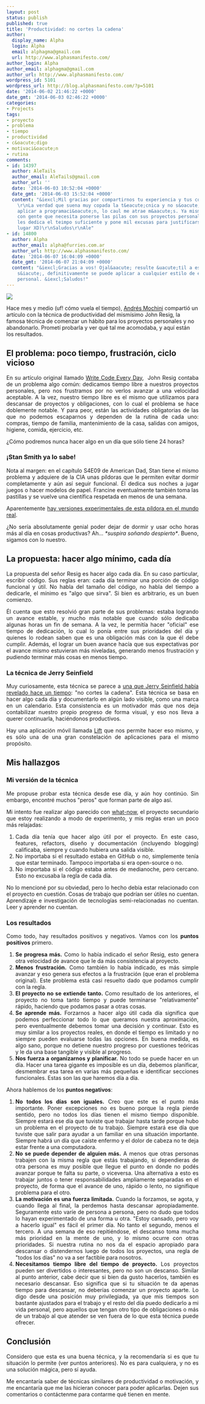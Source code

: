 ```yaml
---
layout: post
status: publish
published: true
title: 'Productividad: no cortes la cadena'
author:
  display_name: Alpha
  login: Alpha
  email: alphagma@gmail.com
  url: http://www.alphasmanifesto.com/
author_login: Alpha
author_email: alphagma@gmail.com
author_url: http://www.alphasmanifesto.com/
wordpress_id: 5101
wordpress_url: http://blog.alphasmanifesto.com/?p=5101
date: '2014-06-02 21:46:22 +0000'
date_gmt: '2014-06-03 02:46:22 +0000'
categories:
- Projects
tags:
- proyecto
- problema
- tiempo
- productividad
- c&oacute;digo
- motivaci&oacute;n
- rutina
comments:
- id: 14397
  author: AleTails
  author_email: AleTails@gmail.com
  author_url: ''
  date: '2014-06-03 10:52:04 +0000'
  date_gmt: '2014-06-03 15:52:04 +0000'
  content: "&iexcl;Mil gracias por compartirnos tu experiencia y tus concluciones!
    \r\nLa verdad que suena muy copada la t&eacute;cnica y no s&oacute;lo se puede
    aplicar a programaci&oacute;n, lo caul me atrae m&aacute;s. Ya mismo estoy compartiendo
    con gente que necesita ponerse las pilas con sus proyectos personales pero no
    les dedica el teimpo suficiente y pone mil excusas para justificarse (Yo en primer
    lugar XD)\r\nSaludos\r\nAle"
- id: 14800
  author: Alpha
  author_email: alpha@furries.com.ar
  author_url: http://www.alphasmanifesto.com/
  date: '2014-06-07 16:04:09 +0000'
  date_gmt: '2014-06-07 21:04:09 +0000'
  content: "&iexcl;Gracias a vos! Ojal&aacute; resulte &uacute;til a esa gente, y
    s&iacute;, definitivamente se puede aplicar a cualquier estilo de emprendimiento
    personal. &iexcl;Saludos!"
---
```


![](/assets/Calendar_marked.png)

<p>Hace mes y medio (uf! c&oacute;mo vuela el tiempo), <a href="https://github.com/andresmoschini">Andr&eacute;s Mochini</a>&nbsp;comparti&oacute; un art&iacute;culo con la t&eacute;cnica de productividad del mism&iacute;simo John Resig, la famosa t&eacute;cnica de comenzar un h&aacute;bito para los proyectos personales y no abandonarlo. Promet&iacute; probarla y ver qu&eacute; tal me acomodaba, y aqu&iacute; est&aacute;n los resultados.</p>
<p><!--more--></p>
<h2>El problema: poco tiempo, frustraci&oacute;n, ciclo vicioso</h2>
<p style="text-align: justify;">En su art&iacute;culo original llamado <a href="http://ejohn.org/blog/write-code-every-day/">Write Code Every Day</a>, &nbsp;John Resig contaba de un problema algo com&uacute;n: dedicamos tiempo libre a nuestros proyectos personales, pero nos frustramos por no verlos avanzar a una velocidad aceptable. A la vez, nuestro tiempo libre es el mismo que utilizamos para descansar de proyectos y obligaciones, con lo cual el problema se hace doblemente notable. Y para peor, est&aacute;n las actividades obligatorias de las que no podemos escaparnos y&nbsp;dependen de la rutina de cada uno: compras, tiempo de familia, mantenimiento de la casa, salidas con amigos, higiene, comida, ejercicio, etc.</p>
<p style="text-align: justify;">&iquest;C&oacute;mo podremos nunca hacer algo en un d&iacute;a que s&oacute;lo tiene 24 horas?</p>
<h3 style="text-align: justify;">&iexcl;Stan Smith ya lo sabe!</h3>
<p style="text-align: justify;">Nota al margen: en el cap&iacute;tulo S4E09 de American Dad, Stan tiene el mismo problema y adquiere de la CIA unas p&iacute;ldoras que le permiten evitar dormir completamente y a&uacute;n as&iacute; seguir funcional. &Eacute;l dedica sus noches a jugar juegos o hacer modelos de papel. Francine eventualmente tambi&eacute;n toma las pastillas y se vuelve una cient&iacute;fica respetada en menos de una semana.</p>
<p style="text-align: justify;">Aparentemente <a href="http://abcnews.go.com/GMA/DrJohnson/story?id=128275">hay versiones experimentales de esta p&iacute;ldora en el mundo real</a>.</p>
<p style="text-align: justify;">&iquest;No ser&iacute;a absolutamente genial poder dejar de dormir y usar ocho horas m&aacute;s al d&iacute;a en cosas productivas? Ah... <em>*suspira so&ntilde;ando despierto*</em>. Bueno, sigamos con lo nuestro.</p>
<h2>La propuesta: hacer algo m&iacute;nimo, cada d&iacute;a</h2>
<p style="text-align: justify;">La propuesta del se&ntilde;or Resig es hacer algo cada d&iacute;a. En su caso particular, escribir c&oacute;digo. Sus reglas eran: cada d&iacute;a terminar una porci&oacute;n de c&oacute;digo funcional&nbsp;y&nbsp;&uacute;til. No habla del tama&ntilde;o del c&oacute;digo, no habla del tiempo a dedicarle, el m&iacute;nimo es "algo que sirva". Si bien es arbitrario, es un buen comienzo.</p>
<p style="text-align: justify;">&Eacute;l cuenta que esto resolvi&oacute; gran parte de sus problemas: estaba logrando un avance estable, y mucho m&aacute;s notable que cuando s&oacute;lo dedicaba algunas horas un fin de semana. A la vez, le permit&iacute;a hacer "oficial" ese tiempo de dedicaci&oacute;n, lo cual lo pon&iacute;a entre sus prioridades del d&iacute;a y quienes lo rodean saben que es una obligaci&oacute;n m&aacute;s con la que &eacute;l debe cumplir. Adem&aacute;s, el lograr un buen avance hac&iacute;a que sus expectativas por el avance mismo estuvieran m&aacute;s niveladas, generando menos frustraci&oacute;n y pudiendo terminar m&aacute;s cosas en menos tiempo.</p>
<h3>La t&eacute;cnica de Jerry Seinfield</h3>
<p style="text-align: justify;">Muy curiosamente, esta t&eacute;cnica se parece a <a href="http://lifehacker.com/281626/jerry-seinfelds-productivity-secret">una que Jerry Seinfield hab&iacute;a revelado hace un tiempo</a>: "no cortes la cadena". Esta t&eacute;cnica se basa en hacer algo cada d&iacute;a y documentarlo en alg&uacute;n lado visible, como una marca en un calendario. Esta consistencia es un motivador m&aacute;s&nbsp;que nos deja contabilizar&nbsp;nuestro propio progreso de forma visual, y eso nos lleva a querer continuarla, haci&eacute;ndonos productivos.</p>
<p style="text-align: justify;">Hay una aplicaci&oacute;n m&oacute;vil&nbsp;llamada <a href="https://lift.do/">Lift</a> que nos permite hacer eso mismo, y es s&oacute;lo una de una gran constelaci&oacute;n de aplicaciones para el mismo prop&oacute;sito.</p>
<h2>Mis&nbsp;hallazgos</h2>
<h3>Mi versi&oacute;n de la t&eacute;cnica</h3>
<p style="text-align: justify;">Me propuse probar esta t&eacute;cnica desde ese d&iacute;a, y a&uacute;n hoy contin&uacute;o. Sin embargo, encontr&eacute; muchos "peros" que forman parte de algo as&iacute;.</p>
<p style="text-align: justify;">Mi intento&nbsp;fue realizar algo parecido con <a href="https://blog.alphasmanifesto.com/tag/what-now/">what-now</a>, el proyecto secundario que estoy realizando a modo de experimento, y mis reglas eran un poco m&aacute;s relajadas:</p>
<ol style="text-align: justify;">
<li>Cada d&iacute;a ten&iacute;a que hacer algo &uacute;til por el proyecto. En este caso, features, refactors, dise&ntilde;o y documentaci&oacute;n (incluyendo blogging) calificaba, siempre y cuando hubiera una salida visible.</li>
<li>No importaba si el resultado estaba en GitHub o no, simplemente ten&iacute;a que estar terminado. Tampoco importaba si era open-source o no.</li>
<li>No importaba si el c&oacute;digo estaba antes de medianoche, pero cercano. Esto no excusaba la regla de cada d&iacute;a.</li>
</ol>
<p style="text-align: justify;">No lo mencion&eacute; por su obviedad, pero lo hecho deb&iacute;a estar relacionado con el proyecto en cuesti&oacute;n. Cosas de trabajo que podr&iacute;an ser &uacute;tiles no cuentan. Aprendizaje e investigaci&oacute;n de tecnolog&iacute;as semi-relacionadas no cuentan. Leer y aprender no cuentan.</p>
<h3>Los resultados</h3>
<p style="text-align: justify;">Como todo, hay resultados positivos y negativos. Vamos con los <strong>puntos positivos</strong> primero.</p>
<ol style="text-align: justify;">
<li><strong>Se progresa m&aacute;s.</strong>&nbsp;Como lo hab&iacute;a indicado el se&ntilde;or Resig, esto genera otra velocidad de avance que le da m&aacute;s consistencia al proyecto.</li>
<li><strong>Menos frustraci&oacute;n.</strong> Como tambi&eacute;n lo hab&iacute;a indicado, es m&aacute;s simple avanzar y eso genera sus efectos a la frustraci&oacute;n (que eran el problema original). Este problema est&aacute; casi resuelto dado que podamos cumplir con la regla.</li>
<li><strong>El proyecto no se extiende tanto.</strong> Como resultado de los anteriores, el proyecto no toma tanto tiempo y puede terminarse "relativamente" r&aacute;pido, haciendo que podamos pasar a otras cosas.</li>
<li><strong>Se aprende m&aacute;s.</strong> Forzarnos a hacer algo &uacute;til cada d&iacute;a significa que podemos perfeccionar todo lo que queramos nuestra aproximaci&oacute;n, pero eventualmente debemos tomar una decisi&oacute;n y continuar. Esto es muy similar a los proyectos reales, en donde el tiempo es limitado y no siempre pueden evaluarse todas las opciones. En buena medida, es algo sano, porque no detiene nuestro progreso por cuestiones te&oacute;ricas y le da una base tangible y visible al progreso.</li>
<li><strong>Nos fuerza a organizarnos y planificar.</strong>&nbsp;No todo se puede hacer en un d&iacute;a. Hacer una tarea gigante es imposible es un d&iacute;a, debemos planificar, desmembrar esa tarea en varias m&aacute;s peque&ntilde;as e identificar secciones funcionales. Estas son las que haremos d&iacute;a a d&iacute;a.</li>
</ol>
<p style="text-align: justify;">Ahora hablemos de los <strong>puntos negativos</strong>:</p>
<ol>
<li style="text-align: justify;"><strong>No todos los d&iacute;as son iguales.</strong> Creo que este es el punto m&aacute;s importante. Poner excepciones no es bueno porque la regla pierde sentido, pero no todos los d&iacute;as tienen el mismo tiempo disponible. Siempre estar&aacute; ese d&iacute;a que tuviste que trabajar hasta tarde porque hubo un problema en el proyecto de tu trabajo. Siempre estar&aacute; ese d&iacute;a que tuviste que salir para ayudar a un familiar en una situaci&oacute;n importante. Siempre habr&aacute; un d&iacute;a que ca&iacute;ste enfermo y el dolor de cabeza no te deja estar frente a una computadora.</li>
<li style="text-align: justify;"><strong>No se puede depender de alguien m&aacute;s.</strong>&nbsp;A menos que otras personas trabajen con la misma regla que est&aacute;s trabajando, si dependieras de otra persona es muy posible que llegue el punto en donde no pod&eacute;s avanzar porque te falta su parte, o viceversa. Una alternativa a esto es trabajar juntos o tener responsabilidades ampliamente separadas en el proyecto, de forma que el avance de uno, r&aacute;pido o lento, no signifique problema para el otro.</li>
<li style="text-align: justify;"><strong>La motivaci&oacute;n es una fuerza limitada.</strong>&nbsp;Cuando la forzamos, se agota, y cuando llega al final, la perdemos hasta descansar apropiadamente. Seguramente esto var&iacute;e de persona a persona, pero no dudo que todos lo hayan experimentado de una forma u otra. "Estoy cansado, pero voy a hacerlo igual" es f&aacute;cil el primer d&iacute;a. No tanto el segundo, menos el tercero. A una semana de eso repiti&eacute;ndose, el descanso toma mucha m&aacute;s prioridad en la mente de uno, y lo mismo ocurre con otras prioridades. Si nuestra rutina no nos da el espacio apropiado para descansar o distendernos luego de todos los proyectos, una regla de "todos los d&iacute;as" no va a ser factible para nosotros.</li>
<li style="text-align: justify;"><strong>Necesitamos tiempo libre del tiempo de proyecto.</strong>&nbsp;Los proyectos pueden ser divertidos o interesantes, pero no son un descanso. Similar al punto anterior, cabe decir que si bien da gusto hacerlos, tambi&eacute;n es necesario descansar. Eso significa que si tu situaci&oacute;n te da apenas tiempo para descansar, no deber&iacute;as comenzar un proyecto aparte. Lo digo desde una posici&oacute;n muy privilegiada, ya que mis tiempos son bastante ajustados para el trabajo y el resto del d&iacute;a puedo dedicarlo a mi vida personal, pero aquellos que tengan otro tipo de obligaciones o m&aacute;s de un trabajo al que atender se ven fuera de lo que esta t&eacute;cnica puede ofrecer.</li>
</ol>
<h2>Conclusi&oacute;n</h2>
<p style="text-align: justify;">Considero que esta es una buena t&eacute;cnica, y la recomendar&iacute;a si es que tu situaci&oacute;n lo permite (ver puntos anteriores). No es para cualquiera, y no es una soluci&oacute;n m&aacute;gica, pero s&iacute; ayuda.</p>
<p style="text-align: justify;">Me encantar&iacute;a saber de t&eacute;cnicas similares de productividad o motivaci&oacute;n, y me encantar&iacute;a que me las hicieran conocer para poder aplicarlas. Dejen sus comentarios o cont&aacute;ctenme para contarme qu&eacute; tienen en mente.</p>
